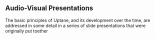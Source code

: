 ## Audio-Visual Presentations 

The basic principles of Uptane, and its development over the time, are addressed in some detail in a series of slide presentations that were originally put toether
